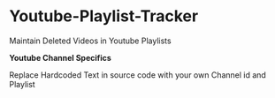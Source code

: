# Youtube-Playlist-Tracker
Maintain Deleted Videos in Youtube Playlists

**Youtube Channel Specifics**

Replace Hardcoded Text in source code with your own Channel id and Playlist
